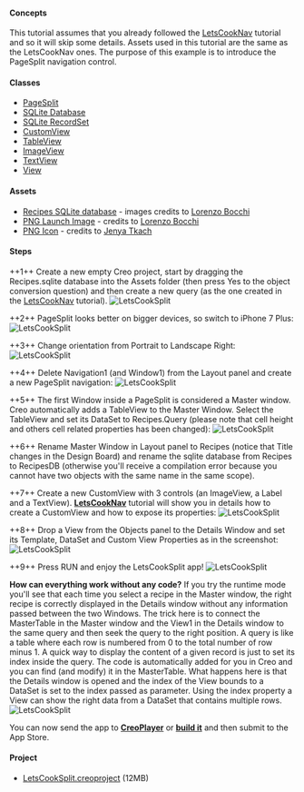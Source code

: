 #### Concepts
This tutorial assumes that you already followed the [LetsCookNav](lets-cook-nav.html) tutorial and so it will skip some details. Assets used in this tutorial are the same as the LetsCookNav ones. The purpose of this example is to introduce the PageSplit navigation control.

#### Classes
* [PageSplit](../classes/PageSplit.md)
* [SQLite Database](../classes/SQLiteDatabase.md)
* [SQLite RecordSet](../classes/SQLiteRecordSet.md)
* [CustomView](../classes/CustomView.md)
* [TableView](../classes/TableView.md)
* [ImageView](../classes/ImageView.md)
* [TextView](../classes/TextView.md)
* [View](../classes/View.md)

#### Assets
* [Recipes SQLite database]({{github_raw_link}}/assets/letscooknav_assets.zip) - images credits to [Lorenzo Bocchi](https://www.lorenzobocchi.com)
* [PNG Launch Image]({{github_raw_link}}/assets/letscooknav_assets.zip) - credits to [Lorenzo Bocchi](https://www.lorenzobocchi.com)
* [PNG Icon]({{github_raw_link}}/assets/letscooknav_assets.zip) - credits to [Jenya Tkach](https://dribbble.com/shots/338811-Cook)

#### Steps
++1++ Create a new empty Creo project, start by dragging the Recipes.sqlite database into the Assets folder (then press Yes to the object conversion question) and then create a new query (as the one created in the <a href="lets-cook-nav.html">LetsCookNav</a> tutorial).
![LetsCookSplit](../images/tutorials/lets-cook-split.png)

++2++ PageSplit looks better on bigger devices, so switch to iPhone 7 Plus:
![LetsCookSplit](../images/tutorials/lets-cook-split-2.png)

++3++ Change orientation from Portrait to Landscape Right:
![LetsCookSplit](../images/tutorials/lets-cook-split-3.png)

++4++ Delete Navigation1 (and Window1) from the Layout panel and create a new PageSplit navigation:
![LetsCookSplit](../images/tutorials/lets-cook-split-4.png)

++5++ The first Window inside a PageSplit is considered a Master window. Creo automatically adds a TableView to the Master Window. Select the TableView and set its DataSet to Recipes.Query (please note that cell height and others cell related properties has been changed):
![LetsCookSplit](../images/tutorials/lets-cook-split-5.png)

++6++ Rename Master Window in Layout panel to Recipes (notice that Title changes in the Design Board) and rename the sqlite database from Recipes to RecipesDB (otherwise you'll receive a compilation error because you cannot have two objects with the same name in the same scope).

++7++ Create a new CustomView with 3 controls (an ImageView, a Label and a TextView). **[LetsCookNav](lets-cook-nav.html)** tutorial will show you in details how to create a CustomView and how to expose its properties:
![LetsCookSplit](../images/tutorials/lets-cook-split-6.png)

++8++ Drop a View from the Objects panel to the Details Window and set its Template, DataSet and Custom View Properties as in the screenshot:
![LetsCookSplit](../images/tutorials/lets-cook-split-7.png)

++9++ Press RUN and enjoy the LetsCookSplit app!
![LetsCookSplit](../images/tutorials/lets-cook-split-8.png)

**How can everything work without any code?**
If you try the runtime mode you'll see that each time you select a recipe in the Master window, the right recipe is correctly displayed in the Details window without any information passed between the two Windows.
The trick here is to connect the MasterTable in the Master window and the View1 in the Details window to the same query and then seek the query to the right position.
A query is like a table where each row is numbered from 0 to the total number of row minus 1. A quick way to display the content of a given record is just to set its index inside the query. The code is automatically added for you in Creo and you can find (and modify) it in the MasterTable.
What happens here is that the Details window is opened and the index of the View bounds to a DataSet is set to the index passed as parameter. Using the index property a View can show the right data from a DataSet that contains multiple rows. 
![LetsCookSplit](../images/tutorials/lets-cook-split-9.png)

		
You can now send the app to **[CreoPlayer](../creo/creoplayer.md)** or **[build it](../creo/build-your-app.md)** and then submit to the App Store.

#### Project
* [LetsCookSplit.creoproject]({{github_raw_link}}/assets/letscooksplit.zip) (12MB)
